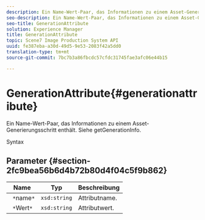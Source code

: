 ```yaml
---
description: Ein Name-Wert-Paar, das Informationen zu einem Asset-Generierungsschritt enthält. Siehe getGenerationInfo.
seo-description: Ein Name-Wert-Paar, das Informationen zu einem Asset-Generierungsschritt enthält. Siehe getGenerationInfo.
seo-title: GenerationAttribute
solution: Experience Manager
title: GenerationAttribute
topic: Scene7 Image Production System API
uuid: fe387eba-a30d-49d5-9e53-2083f42a5dd0
translation-type: tm+mt
source-git-commit: 7bc7b3a86fbcdc57cfdc31745fae3afc06e44b15

---
```



# GenerationAttribute{#generationattribute}

Ein Name-Wert-Paar, das Informationen zu einem Asset-Generierungsschritt enthält. Siehe getGenerationInfo.

Syntax

## Parameter {#section-2fc9bea56b6d4b72b80d4f04c5f9b862}

| Name | Typ | Beschreibung |
|---|---|---|
| ` *`name`*` | `xsd:string` | Attributname. |
| ` *`Wert`*` | `xsd:string` | Attributwert. |

